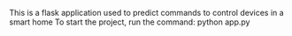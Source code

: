 This is a flask application used to predict commands to control devices in a smart home
To start the project, run the command:
python app.py